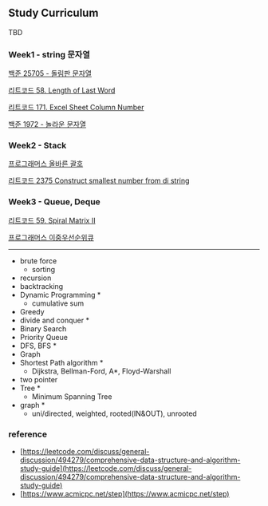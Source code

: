 


## Study Curriculum

TBD

### Week1 - string 문자열

  [백준 25705 - 돌림판 문자열](https://www.acmicpc.net/problem/25705)
  
  [리트코드 58. Length of Last Word](https://leetcode.com/problems/length-of-last-word/)

  [리트코드 171. Excel Sheet Column Number](https://leetcode.com/problems/excel-sheet-column-number/)

  [백준 1972 - 놀라운 문자열](https://www.acmicpc.net/problem/1972)

### Week2 - Stack

  [프로그래머스 올바른 괄호](https://school.programmers.co.kr/learn/courses/30/lessons/12909)

  [리트코드 2375 Construct smallest number from di string](https://leetcode.com/problems/construct-smallest-number-from-di-string/)

### Week3 - Queue, Deque
  
  [리트코드 59. Spiral Matrix II](https://leetcode.com/problems/spiral-matrix-ii/)
  
  [프로그래머스 이중우선순위큐](https://school.programmers.co.kr/learn/courses/30/lessons/42628)

---


- brute force
    - sorting
- recursion
- backtracking
- Dynamic Programming *
    - cumulative sum
- Greedy
- divide and conquer *
- Binary Search
- Priority Queue
- DFS, BFS *
- Graph
- Shortest Path algorithm *
    - Dijkstra, Bellman-Ford, A*, Floyd-Warshall
- two pointer
- Tree *
    - Minimum Spanning Tree
- graph *
    - uni/directed, weighted, rooted(IN&OUT), unrooted
    

### reference
- [https://leetcode.com/discuss/general-discussion/494279/comprehensive-data-structure-and-algorithm-study-guide](https://leetcode.com/discuss/general-discussion/494279/comprehensive-data-structure-and-algorithm-study-guide)
- [https://www.acmicpc.net/step](https://www.acmicpc.net/step)
